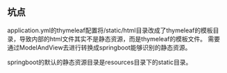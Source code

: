 ## 坑点

application.yml的thymeleaf配置将/static/html目录改成了thymeleaf的模板目录，导致内部的html文件其实不是静态资源，而是thymeleaf的模板文件。
需要通过ModelAndView去进行转换成springboot能够识别的静态资源。

springboot的默认的静态资源目录是resources目录下的static目录。